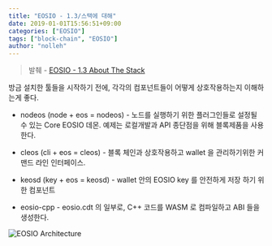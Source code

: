 ```yaml
---
title: "EOSIO - 1.3/스택에 대해"
date: 2019-01-01T15:56:51+09:00
categories: ["EOSIO"]
tags: ["block-chain", "EOSIO"]
author: "nolleh"
---
```


> 발췌 - [EOSIO - 1.3 About The Stack](https://developers.eos.io/eosio-home/docs/how-it-all-fits-together)

방금 설치한 툴들을 시작하기 전에, 각각의 컴포넌트들이 어떻게 상호작용하는지 이해하는게 좋다.

- nodeos (node + eos = nodeos) - 노드를 실행하기 위한 플러그인들로 설정될 수 있는 Core EOSIO 데몬. 예제는 로컬개발과 API 종단점을 위해 블록제품을 사용한다.

- cleos (cli + eos = cleos) - 블록 체인과 상호작용하고 wallet 을 관리하기위한 커맨드 라인 인터페이스.

- keosd (key + eos = keosd) - wallet 안의 EOSIO key 를 안전하게 저장 하기 위한 컴포넌트

- eosio-cpp - eosio.cdt 의 일부로, C++ 코드를 WASM 로 컴파일하고 ABI 들을 생성한다.

![EOSIO Architecture](https://files.readme.io/582e059-411_DevRelations_NodeosGraphic_Option3.png)
